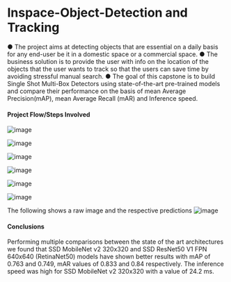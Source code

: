 # Inspace-Object-Detection and Tracking

●	The project aims at detecting objects that are essential on a daily basis for any end-user be it in a domestic space or a commercial space.
●	The business solution is to provide the user with info on the location of the objects that the user wants to track so that the users can save time by avoiding stressful manual search.
●	The goal of this capstone is to build Single Shot Multi-Box Detectors using state-of-the-art pre-trained models and compare their performance on the basis of mean Average Precision(mAP), mean Average Recall (mAR) and Inference speed.

#### Project Flow/Steps Involved

![image](https://user-images.githubusercontent.com/67504837/143746337-f17e79ef-097b-4282-accb-1700235fd028.png)

![image](https://user-images.githubusercontent.com/67504837/143746724-09b75506-c391-456b-a18a-c490b248a343.png)

![image](https://user-images.githubusercontent.com/67504837/143746842-4ed9db9d-bc45-48ad-b920-347cd2b7f9fd.png)

![image](https://user-images.githubusercontent.com/67504837/143746953-286e3078-dda9-4afa-923b-0b8640dd434b.png)

![image](https://user-images.githubusercontent.com/67504837/143747080-f59fc552-70d0-4c20-93f6-857b26185d08.png)

![image](https://user-images.githubusercontent.com/67504837/143747177-b7658bab-8191-44ea-aebe-d6ba0a5594b1.png)


The following shows a raw image and the respective predictions
![image](https://user-images.githubusercontent.com/67504837/143750562-f3d5a1c5-61e6-4fcd-a6bf-ec734ef3b75c.png)

#### Conclusions

Performing multiple comparisons between the state of the art architectures we found that SSD MobileNet v2 320x320 and SSD ResNet50 V1 FPN 640x640 (RetinaNet50) models have shown better results with mAP of  0.763 and 0.749, mAR values of 0.833 and 0.84 respectively. The inference speed was high for SSD MobileNet v2 320x320 with a value of 24.2 ms.
